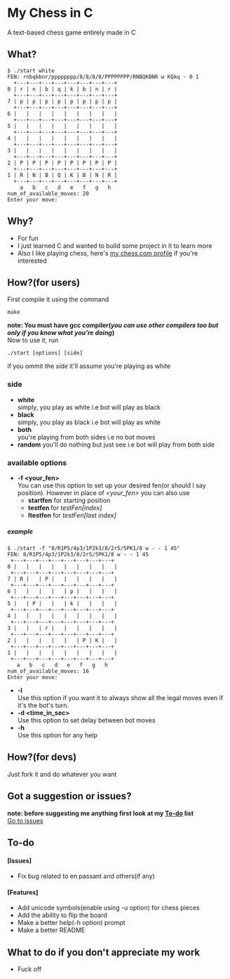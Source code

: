 
# My Chess in C
A text-based chess game entirely made in C

## What?
```
$ ./start white  
FEN: rnbqkbnr/pppppppp/8/8/8/8/PPPPPPPP/RNBQKBNR w KQkq - 0 1  
  +---+---+---+---+---+---+---+---+  
8 | r | n | b | q | k | b | n | r |  
  +---+---+---+---+---+---+---+---+  
7 | p | p | p | p | p | p | p | p |  
  +---+---+---+---+---+---+---+---+  
6 |   |   |   |   |   |   |   |   |  
  +---+---+---+---+---+---+---+---+  
5 |   |   |   |   |   |   |   |   |  
  +---+---+---+---+---+---+---+---+  
4 |   |   |   |   |   |   |   |   |    
  +---+---+---+---+---+---+---+---+  
3 |   |   |   |   |   |   |   |   |  
  +---+---+---+---+---+---+---+---+  
2 | P | P | P | P | P | P | P | P |  
  +---+---+---+---+---+---+---+---+  
1 | R | N | B | Q | K | B | N | R |  
  +---+---+---+---+---+---+---+---+  
    a   b   c   d   e   f   g   h  
num_of_available_moves: 20  
Enter your move: 
```

## Why?
* For fun
* I just learned C and wanted to build some project in it to learn more
* Also I like playing chess, here's [my chess.com profile](https://chess.com/member/andy_on_chess) if you're interested

## How?(for users)
First compile it using the command
```
make
```
**note: You must have gcc compiler(_you can use other compilers too but only if you know what you're doing_)**  
Now to use it, run
```
./start [options] [side]
```
if you ommit the _side_ it'll assume you're playing as white
### side
* **white**  
 simply, you play as white i.e bot will play as black
* **black**  
 simply, you play as black i.e bot will play as white
* **both**  
 you're playing from both sides i.e no bot moves
* **random**
 you'll do nothing but just see i.e bot will play from both side
### available options
* **-f <your_fen>**  
 You can use this option to set up your desired fen(or should I say position). However in place of _<your_fen>_ you can also use
  * **startfen** for starting position
  * **testfen <index>** for _testFen[index]_
  * **ltestfen** for _testFen[last index]_  
 ##### example
 ```
$ ./start -f "8/R1P5/4p3/1P2k3/8/2r5/5PK1/8 w - - 1 45"
FEN: 8/R1P5/4p3/1P2k3/8/2r5/5PK1/8 w - - 1 45
  +---+---+---+---+---+---+---+---+
8 |   |   |   |   |   |   |   |   |
  +---+---+---+---+---+---+---+---+
7 | R |   | P |   |   |   |   |   |
  +---+---+---+---+---+---+---+---+
6 |   |   |   |   | p |   |   |   |
  +---+---+---+---+---+---+---+---+
5 |   | P |   |   | k |   |   |   |
  +---+---+---+---+---+---+---+---+
4 |   |   |   |   |   |   |   |   |
  +---+---+---+---+---+---+---+---+
3 |   |   | r |   |   |   |   |   |
  +---+---+---+---+---+---+---+---+
2 |   |   |   |   |   | P | K |   |
  +---+---+---+---+---+---+---+---+
1 |   |   |   |   |   |   |   |   |
  +---+---+---+---+---+---+---+---+
    a   b   c   d   e   f   g   h
num_of_available_moves: 16
Enter your move:
 ```
* **-l**  
 Use this option if you want it to always show all the legal moves even if it's the bot's turn.
* **-d <time_in_sec>**  
 Use this option to set delay between bot moves
* **-h**  
 Use this option for any help

## How?(for devs)
Just fork it and do whatever you want

## Got a suggestion or issues?
**note: before suggesting me anything first look at my [To-do](#to-do) list**  
[Go to issues](https://github.com/andyongith/mychessinC/issues)

## To-do
#### [Issues]
* Fix bug related to en passant and others(if any)
#### [Features]
* Add unicode symbols(enable using -u option) for chess pieces
* Add the ability to flip the board
* Make a better help(-h option) prompt
* Make a better README

## What to do if you don't appreciate my work
* Fuck off
